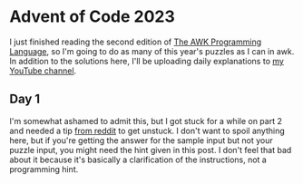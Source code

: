 # Advent of Code 2023

I just finished reading the second edition of [The AWK Programming
Language](https://awk.dev/), so I'm going to do as many of this year's puzzles
as I can in awk. In addition to the solutions here, I'll be uploading daily
explanations to [my YouTube channel](https://www.youtube.com/@bwestbro).

## Day 1

I'm somewhat ashamed to admit this, but I got stuck for a while on part 2 and
needed a tip [from reddit][reddit1] to get unstuck. I don't want to spoil
anything here, but if you're getting the answer for the sample input but not
your puzzle input, you might need the hint given in this post. I don't feel that
bad about it because it's basically a clarification of the instructions, not a
programming hint.

[reddit1]: https://www.reddit.com/r/adventofcode/comments/1884fpl/2023_day_1for_those_who_stuck_on_part_2/
